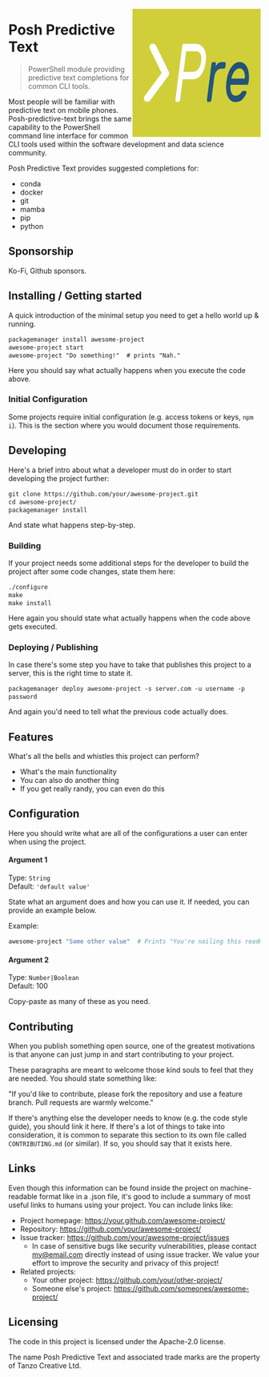<img src="./Assets/PoshPredictiveText%20Plain.png"
     alt="Powershell predicitve text logo"
     width=256
     align="right"/>
# Posh Predictive Text

> PowerShell module providing predictive text completions for common CLI tools.

Most people will be familiar with predictive text on mobile phones. Posh-predictive-text
brings the same capability to the PowerShell command line interface for common CLI tools
used within the software development and data science community.

Posh Predictive Text provides suggested completions for:

- conda
- docker
- git
- mamba
- pip
- python

## Sponsorship

Ko-Fi, Github sponsors.

## Installing / Getting started

A quick introduction of the minimal setup you need to get a hello world up &
running.

```shell
packagemanager install awesome-project
awesome-project start
awesome-project "Do something!"  # prints "Nah."
```

Here you should say what actually happens when you execute the code above.

### Initial Configuration

Some projects require initial configuration (e.g. access tokens or keys, `npm i`).
This is the section where you would document those requirements.

## Developing

Here's a brief intro about what a developer must do in order to start developing
the project further:

```shell
git clone https://github.com/your/awesome-project.git
cd awesome-project/
packagemanager install
```

And state what happens step-by-step.

### Building

If your project needs some additional steps for the developer to build the
project after some code changes, state them here:

```shell
./configure
make
make install
```

Here again you should state what actually happens when the code above gets
executed.

### Deploying / Publishing

In case there's some step you have to take that publishes this project to a
server, this is the right time to state it.

```shell
packagemanager deploy awesome-project -s server.com -u username -p password
```

And again you'd need to tell what the previous code actually does.

## Features

What's all the bells and whistles this project can perform?

- What's the main functionality
- You can also do another thing
- If you get really randy, you can even do this

## Configuration

Here you should write what are all of the configurations a user can enter when
using the project.

#### Argument 1

Type: `String`  
Default: `'default value'`

State what an argument does and how you can use it. If needed, you can provide
an example below.

Example:

```bash
awesome-project "Some other value"  # Prints "You're nailing this readme!"
```

#### Argument 2

Type: `Number|Boolean`  
Default: 100

Copy-paste as many of these as you need.

## Contributing

When you publish something open source, one of the greatest motivations is that
anyone can just jump in and start contributing to your project.

These paragraphs are meant to welcome those kind souls to feel that they are
needed. You should state something like:

"If you'd like to contribute, please fork the repository and use a feature
branch. Pull requests are warmly welcome."

If there's anything else the developer needs to know (e.g. the code style
guide), you should link it here. If there's a lot of things to take into
consideration, it is common to separate this section to its own file called
`CONTRIBUTING.md` (or similar). If so, you should say that it exists here.

## Links

Even though this information can be found inside the project on machine-readable
format like in a .json file, it's good to include a summary of most useful
links to humans using your project. You can include links like:

- Project homepage: <https://your.github.com/awesome-project/>
- Repository: <https://github.com/your/awesome-project/>
- Issue tracker: <https://github.com/your/awesome-project/issues>
  - In case of sensitive bugs like security vulnerabilities, please contact
    my@email.com directly instead of using issue tracker. We value your effort
    to improve the security and privacy of this project!
- Related projects:
  - Your other project: <https://github.com/your/other-project/>
  - Someone else's project: <https://github.com/someones/awesome-project/>

## Licensing

The code in this project is licensed under the Apache-2.0 license.

The name Posh Predictive Text and associated trade marks are the property of Tanzo Creative Ltd.
